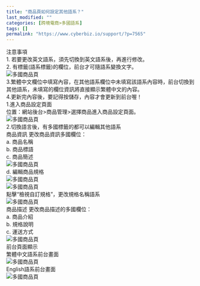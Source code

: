 ```yaml
---
title: "商品頁如何設定其他語系？"
last_modified: ""
categories: [跨境電商>多國語系]
tags: []
permalink: "https://www.cyberbiz.io/support/?p=7565"
---
```


注意事項  
1\. 若要更改英文語系，須先切換到英文語系後，再進行修改。  
2\. 有標籤(語系標籤)的欄位，前台才可隨語系變換文字。  
![多國商品頁](https://www.cyberbiz.co/support/wp-content/uploads/2020/05/多國-商品群組01.png)  
3.繁體中文欄位中填寫內容，在其他語系欄位中未填寫該語系內容時，前台切換到其他語系，未填寫的欄位資訊將直接顯示繁體中文的內容。  
4.更新完內容後，要記得按儲存，內容才會更新到前台喔！  
1.進入商品設定頁面  
位置：網站後台>商品管理>選擇商品進入商品設定頁面。  
![多國商品頁](https://www.cyberbiz.co/support/wp-content/uploads/2020/05/多國-商品頁01.png)  
2.切換語言後，有多國標籤的都可以編輯其他語系  
商品資訊 更改商品資訊多國欄位：  
a. 商品名稱  
b. 商品標語  
c. 商品簡述  
![多國商品頁](https://www.cyberbiz.co/support/wp-content/uploads/2020/05/多國-商品頁02.png)  
d. 編輯商品規格  
![多國商品頁](https://www.cyberbiz.co/support/wp-content/uploads/2020/05/多國-商品頁03.png)  
![多國商品頁](https://www.cyberbiz.co/support/wp-content/uploads/2020/05/多國-商品頁04.png)  
點擊“檢視自訂規格”，更改規格名稱語系  
![多國商品頁](https://www.cyberbiz.co/support/wp-content/uploads/2020/05/多國-商品頁05.png)  
商品描述  更改商品描述的多國欄位：  
a. 商品介紹  
b. 規格說明  
c. 運送方式  
![多國商品頁](https://www.cyberbiz.co/support/wp-content/uploads/2020/05/多國-商品頁06.png)  
前台頁面顯示  
繁體中文語系前台畫面  
![多國商品頁](https://www.cyberbiz.co/support/wp-content/uploads/2020/05/多國-商品頁07.png)  
English語系前台畫面  
![多國商品頁](https://www.cyberbiz.co/support/wp-content/uploads/2020/05/多國-商品頁08.png)  

